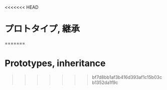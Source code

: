 <<<<<<< HEAD
# プロトタイプ, 継承
=======
# Prototypes, inheritance
>>>>>>> bf7d8bb1af3b416d393af1c15b03cb1352da1f9c
